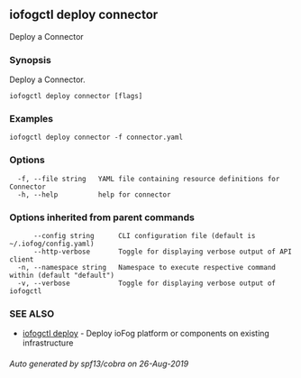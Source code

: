 ## iofogctl deploy connector

Deploy a Connector

### Synopsis

Deploy a Connector.

```
iofogctl deploy connector [flags]
```

### Examples

```
iofogctl deploy connector -f connector.yaml
```

### Options

```
  -f, --file string   YAML file containing resource definitions for Connector
  -h, --help          help for connector
```

### Options inherited from parent commands

```
      --config string      CLI configuration file (default is ~/.iofog/config.yaml)
      --http-verbose       Toggle for displaying verbose output of API client
  -n, --namespace string   Namespace to execute respective command within (default "default")
  -v, --verbose            Toggle for displaying verbose output of iofogctl
```

### SEE ALSO

* [iofogctl deploy](iofogctl_deploy.md)	 - Deploy ioFog platform or components on existing infrastructure

###### Auto generated by spf13/cobra on 26-Aug-2019
